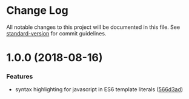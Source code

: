 # Change Log

All notable changes to this project will be documented in this file. See [standard-version](https://github.com/conventional-changelog/standard-version) for commit guidelines.

<a name="1.0.0"></a>
# 1.0.0 (2018-08-16)


### Features

* syntax highlighting for javascript in ES6 template literals ([566d3ad](https://github.com/Zjcompt/es6-string-javascript/commit/566d3ad))
